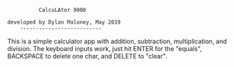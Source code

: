 
             
              CalcuLAtor 9000

    developed by Dylan Maloney, May 2019
        --------------------------

This is a simple calculator app with addition, subtraction, multiplication, and division.  The keyboard inputs work, just hit ENTER for the "equals", BACKSPACE to delete one char,  and DELETE to "clear".  